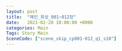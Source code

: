 ```yaml
---
layout: post
title:  "메인_회상_001~012장"
date:   2021-02-20 10:00:00 +0000
categories: Main
Tags: Story Main
SceneCode: ["scene_skip_cp001-012_q1_s10"]
---
```

